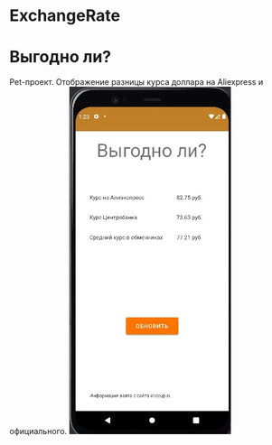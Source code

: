 # ExchangeRate
Выгодно ли?
===========
Pet-проект. Отображение разницы курса доллара на Aliexpress и официального.
![Иллюстрация к проекту](https://raw.githubusercontent.com/akhmetovdaniyar/ExchangeRate/master/screenshot/Screenshot_1.jpg)
